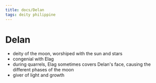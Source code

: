 ```yaml
---
title: docs/Delan
tags: deity philippine
---
```


# Delan
- deity of the moon, worshiped with the sun and stars
- congenial with Elag
- during quarrels, Elag sometimes covers Delan's face, causing the different phases of the moon
- giver of light and growth